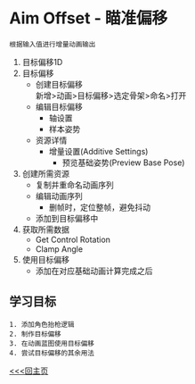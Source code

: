 # Aim Offset - 瞄准偏移
    根据输入值进行增量动画输出
1. 目标偏移1D
2. 目标偏移
    + 创建目标偏移  
        新增>动画>目标偏移>选定骨架>命名>打开
     + 编辑目标偏移
        - 轴设置
        - 样本姿势
    + 资源详情
        - 增量设置(Additive Settings)
            + 预览基础姿势(Preview Base Pose)
3. 创建所需资源
    + 复制并重命名动画序列
    + 编辑动画序列
        + 删帧时，定位整帧，避免抖动
    + 添加到目标偏移中
4. 获取所需数据
    + Get Control Rotation
    + Clamp Angle
5. 使用目标偏移
    + 添加在对应基础动画计算完成之后

## 学习目标
    1. 添加角色抬枪逻辑
    2. 制作目标偏移
    3. 在动画蓝图使用目标偏移
    4. 尝试目标偏移的其余用法

[<<<回主页](https://github.com/ora-cat/UE4Handbook)